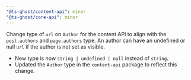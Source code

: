 ```yaml
---
"@ts-ghost/content-api": minor
"@ts-ghost/core-api": minor
---
```


Change type of `url` on `Author` for the content API to align with the `post.authors` and `page.authors` type.
An author can have an undefined or null `url` if the author is not set as visible.

- New type is now `string | undefined | null` instead of `string`.
- Updated the `Author` type in the `content-api` package to reflect this change.

